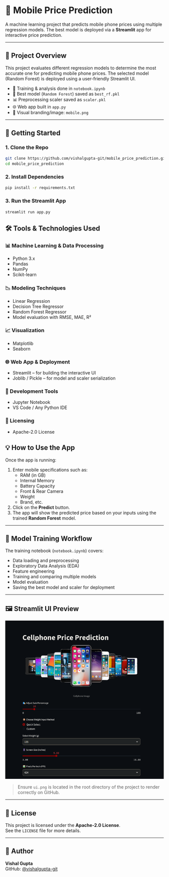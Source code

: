 # 📱 Mobile Price Prediction

A machine learning project that predicts mobile phone prices using multiple regression models. The best model is deployed via a **Streamlit** app for interactive price prediction.

---

## 📌 Project Overview

This project evaluates different regression models to determine the most accurate one for predicting mobile phone prices. The selected model (Random Forest) is deployed using a user-friendly Streamlit UI.

- 📓 Training & analysis done in `notebook.ipynb`
- 🧠 Best model (`Random Forest`) saved as `best_rf.pkl`
- 📊 Preprocessing scaler saved as `scaler.pkl`
- 🌐 Web app built in `app.py`
- 🎨 Visual branding/image: `mobile.png`

---

## 🚀 Getting Started

### 1. Clone the Repo

```bash
git clone https://github.com/vishalgupta-git/mobile_price_prediction.git
cd mobile_price_prediction
```
### 2. Install Dependencies
```bash
pip install -r requirements.txt
```
### 3. Run the Streamlit App
```bash
streamlit run app.py
```
## 🛠 Tools & Technologies Used

### 📊 Machine Learning & Data Processing
- Python 3.x  
- Pandas  
- NumPy  
- Scikit-learn  

### 📉 Modeling Techniques
- Linear Regression  
- Decision Tree Regressor  
- Random Forest Regressor  
- Model evaluation with RMSE, MAE, R²  

### 📈 Visualization
- Matplotlib  
- Seaborn  

### 🌐 Web App & Deployment
- Streamlit – for building the interactive UI  
- Joblib / Pickle – for model and scaler serialization  

### 🧪 Development Tools
- Jupyter Notebook  
- VS Code / Any Python IDE  

### 📜 Licensing
- Apache-2.0 License

## 💡 How to Use the App

Once the app is running:

1. Enter mobile specifications such as:
   - RAM (in GB)
   - Internal Memory
   - Battery Capacity
   - Front & Rear Camera
   - Weight
   - Brand, etc.
2. Click on the **Predict** button.
3. The app will show the predicted price based on your inputs using the trained **Random Forest** model.

---

## 🧠 Model Training Workflow

The training notebook (`notebook.ipynb`) covers:

- Data loading and preprocessing  
- Exploratory Data Analysis (EDA)  
- Feature engineering  
- Training and comparing multiple models  
- Model evaluation  
- Saving the best model and scaler for deployment  

---

## 🖼️ Streamlit UI Preview

![App screenshot](ui.png)

> Ensure `ui.png` is located in the root directory of the project to render correctly on GitHub.

---

## 📄 License

This project is licensed under the **Apache-2.0 License**.  
See the `LICENSE` file for more details.

---

## 👤 Author

**Vishal Gupta**  
GitHub: [@vishalgupta-git](https://github.com/vishalgupta-git)


